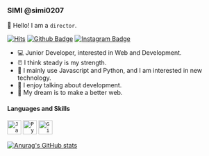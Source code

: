 ###  SIMI @simi0207

👋 Hello! I am a ` director `. 


[![Hits](https://hits.seeyoufarm.com/api/count/incr/badge.svg?url=https%3A%2F%2Fgithub.com%2Fseohayeon&count_bg=%2379C83D&title_bg=%23555555&icon=&icon_color=%23E7E7E7&title=hits&edge_flat=false)](https://hits.seeyoufarm.com)
[![Github Badge](http://img.shields.io/badge/-Github-000000?style=flat-square&logo=github&link=https://github.com/simi0207)](https://github.com/simi0207)
[![Instagram Badge](https://img.shields.io/badge/Instagram-ff69b4?style=flat-square&logo=instagram&logoColor=white&link=https://instagram.com/_u/xeovii)](https://instagram.com/_u/xeovii)

- 💻 Junior Developer, interested in Web and Development.
- ⏰ I think steady is my strength.
- 📝 I mainly use Javascript and Python, and I am interested in new technology.
- 🙌 I enjoy talking about development.
- 🌈 My dream is to make a better web.

#### Languages and Skills

<code><img alt="Javascript" src="https://user-images.githubusercontent.com/26512984/88481835-aba64280-cf98-11ea-80a7-c6c5ae3a1235.jpg" width="32"></code>
<code><img alt="Python" src="https://user-images.githubusercontent.com/26512984/88481834-ab0dac00-cf98-11ea-93a7-7b23c240c59c.jpg" width="32"></code>
<code><img alt="Git" src="https://user-images.githubusercontent.com/26512984/88481839-ad700600-cf98-11ea-8168-e795e299b730.png" width="32"></code>


[![Anurag's GitHub stats](https://github-readme-stats.vercel.app/api?username=simi0207)](https://github.com/simi0207/github-readme-stats)
<!--
**simi0207/simi0207** is a ✨ _special_ ✨ repository because its `README.md` (this file) appears on your GitHub profile.

Here are some ideas to get you started:

- 🔭 I’m currently working on ...
- 🌱 I’m currently learning ...
- 👯 I’m looking to collaborate on ...
- 🤔 I’m looking for help with ...
- 💬 Ask me about ...
- 📫 How to reach me: ...
- 😄 Pronouns: ...
- ⚡ Fun fact: ...
-->
